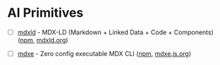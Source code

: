 # AI Primitives

- [ ] [mdxld](/ai-primitives/mdxld) - MDX-LD (Markdown + Linked Data + Code + Components) ([npm](https://npmjs.com/mdxld), [mdxld.org](https://mdxld.org)) 
- [ ] [mdxe](/ai-primitives/mdxe) - Zero config executable MDX CLI ([npm](https://npmjs.com/mdxe), [mdxe.js.org](https://mdxe.js.org)) 


<!--
## Abstractions

- [ ] [ai-database](https://github.com/ai-primitives/core/tree/main/packages/ai-database) - DB abstraction with hybrid vector search for synthetic data, AI tool-calling and RAG applications
- [ ] [ai-functions](https://github.com/ai-primitives/core/tree/main/packages/ai-functions) - Rapidly develop, evaluate, and iterate on prompts & models with strongly-typed structured outputs
- [ ] [ai-workflows](https://github.com/ai-primitives/core/tree/main/packages/ai-workflows) - Compose AI and code-based functions into workflows with durable execution and multi-variant eval testing
- [ ] [agentic.md](https://github.com/ai-primitives/core/tree/main/packages/agentic.md) - Rapidly develop, evaluate, experiment, and iterate on AI Agents and agentic workflows using Markdown/MDX

## Platform

- [ ] [database.do](https://github.com/ai-primitives/core/tree/main/packages/database.do) - AI-native Database as a service for AI tool-calling and RAG applications via CLI, API, and Editor UI
- [ ] [functions.do](https://github.com/ai-primitives/core/tree/main/packages/functions.do) - Rapidly iterate, evaluate, and experiment with prompts & models while maintaining strongly-typed API
- [ ] [workflows.do](https://github.com/ai-primitives/core/tree/main/packages/workflows.do) - Compose AI and code-based functions into workflows with durable execution and multi-variant eval testing
- [ ] [agents.do](https://github.com/ai-primitives/core/tree/main/packages/agents.do) - Create, deploy, observe, experiment, monitor, and manage autonomous AI Agents via CLI, API, and Editor UI



## Utilities

- [ ] [ai-props](https://github.com/ai-primitives/core/tree/main/packages/ai-props) - use AI object generation to wrap any React component, transforming any input into consistent strongly-typed props
- [ ] [db.mdx](https://github.com/ai-primitives/core/tree/main/packages/db.mdx) - leverage MDX to unify structured data, unstructured content, and code execution into a local or remote files
- [ ] [mdx.do](https://github.com/ai-primitives/core/tree/main/packages/mdx.do) - MDX-as-a-service with API, CLI, and editor UI to create and manage structured data, unstructured content, and code
- [ ] [ai.mdx](https://github.com/ai-primitives/core/tree/main/packages/ai.mdx) - use local or remote MDX files as a way to manage your AI Database, AI Functions, AI Workflows, and AI Agents
- [ ] [workers.mdx](https://github.com/ai-primitives/core/tree/main/packages/workers.mdx) - simplify Cloudflare Workers & Workers for Platforms development with MDX for config, code, and JSX rendering
- [ ] [workers.do](https://github.com/ai-primitives/core/tree/main/packages/workers.do) - MDX-based Platform with API, CLI, and UI to develop and deploy APIs/Apps on Cloudflare Workers for Platforms
- [ ] [payload.mdx](https://github.com/ai-primitives/core/tree/main/packages/payload.mdx) - Rapidly create Payload applications using MDX for configuration, code, and custom UI components
- [ ] [payload.do](https://github.com/ai-primitives/core/tree/main/packages/payload.do) - MDX-based Platform with API, CLI, and UI to develop and deploy headless CMSs and web apps with Payload




# 彡 Database


# 入 Functions


# 巛 Workflows


**Here are some ideas to get you started:**

🙋‍♀️ A short introduction - what is your organization all about?
🌈 Contribution guidelines - how can the community get involved?
👩‍💻 Useful resources - where can the community find your docs? Is there anything else the community should know?
🍿 Fun facts - what does your team eat for breakfast?
🧙 Remember, you can do mighty things with the power of [Markdown](https://docs.github.com/github/writing-on-github/getting-started-with-writing-and-formatting-on-github/basic-writing-and-formatting-syntax)
-->

